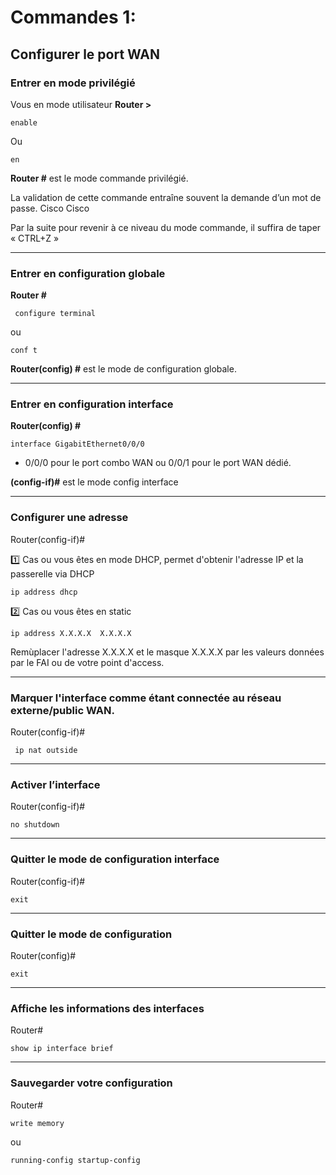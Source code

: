 # Commandes 1:

## Configurer le port WAN
                                                            
### Entrer en mode privilégié 
Vous en mode utilisateur 
**Router >**

    enable
   
  Ou 
  
    en  				                                                               
**Router #**   est le mode commande privilégié.


La validation de cette commande entraîne souvent la demande d’un mot de passe.  Cisco Cisco

Par la suite pour revenir à ce niveau du mode commande, il suffira de taper « CTRL+Z »

-----

### Entrer en configuration globale 
**Router #**

     configure terminal 
   
  ou   
  
    conf t  				                                                               

**Router(config) #** est le mode de configuration globale.

----

### Entrer en configuration interface

**Router(config) #**

    interface GigabitEthernet0/0/0  

- 0/0/0 pour le port combo WAN   ou  0/0/1 pour le port WAN dédié.


**(config-if)#** est le mode config interface 

----

### Configurer une adresse
Router(config-if)#

1️⃣ Cas ou vous êtes en mode DHCP, permet d'obtenir l'adresse IP et la passerelle via DHCP
    
    ip address dhcp

2️⃣  Cas ou vous êtes en static

    ip address X.X.X.X  X.X.X.X              

Remùplacer l'adresse X.X.X.X  et le masque X.X.X.X par les valeurs données par le FAI ou de votre point d'access.

----
###  Marquer l'interface comme étant connectée au réseau externe/public WAN.
Router(config-if)#

     ip nat outside

----
### Activer l’interface
Router(config-if)#

    no shutdown

----
###  Quitter le mode de configuration interface 
Router(config-if)#

    exit

----
###  Quitter le mode de configuration  
Router(config)#

    exit

----
### Affiche les informations des interfaces
Router#

    show ip interface brief

----
### Sauvegarder votre configuration

 Router#

    write memory

  ou

    running-config startup-config
 

